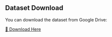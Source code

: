 ## Dataset Download

You can download the dataset from Google Drive:

[📂 Download Here](https://drive.google.com/drive/folders/1jPaJLZtua2K4I4P4_IQKqdPT1kG_pj6w?usp=drive_link)

